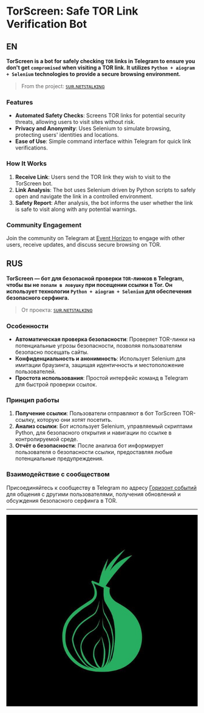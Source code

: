 # TorScreen: Safe TOR Link Verification Bot

## EN
**TorScreen is a bot for safely checking `TOR` links in Telegram to ensure you don't get `compromised` when visiting a TOR link. It utilizes `Python + aiogram + Selenium` technologies to provide a secure browsing environment.**
> From the project: [ꜱᴜʀ.ɴᴇᴛꜱᴛᴀʟᴋɪɴɢ](https://t.me/sur_NET)

### Features

- **Automated Safety Checks**: Screens TOR links for potential security threats, allowing users to visit sites without risk.
- **Privacy and Anonymity**: Uses Selenium to simulate browsing, protecting users' identities and locations.
- **Ease of Use**: Simple command interface within Telegram for quick link verifications.

### How It Works

1. **Receive Link**: Users send the TOR link they wish to visit to the TorScreen bot.
2. **Link Analysis**: The bot uses Selenium driven by Python scripts to safely open and navigate the link in a controlled environment.
3. **Safety Report**: After analysis, the bot informs the user whether the link is safe to visit along with any potential warnings.

### Community Engagement
Join the community on Telegram at [Event Horizon](https://t.me/+GluQGGiKV95mZGYy) to engage with other users, receive updates, and discuss secure browsing on TOR.

## RUS
**TorScreen — бот для безопасной проверки `TOR`-линков в Telegram, чтобы вы не `попали в ловушку` при посещении ссылки в Tor. Он использует технологии `Python + aiogram + Selenium` для обеспечения безопасного серфинга.**
> От проекта: [ꜱᴜʀ.ɴᴇᴛꜱᴛᴀʟᴋɪɴɢ](https://t.me/sur_NET)

### Особенности

- **Автоматическая проверка безопасности**: Проверяет TOR-линки на потенциальные угрозы безопасности, позволяя пользователям безопасно посещать сайты.
- **Конфиденциальность и анонимность**: Использует Selenium для имитации браузинга, защищая идентичность и местоположение пользователей.
- **Простота использования**: Простой интерфейс команд в Telegram для быстрой проверки ссылок.

### Принцип работы

1. **Получение ссылки**: Пользователи отправляют в бот TorScreen TOR-ссылку, которую они хотят посетить.
2. **Анализ ссылки**: Бот использует Selenium, управляемый скриптами Python, для безопасного открытия и навигации по ссылке в контролируемой среде.
3. **Отчёт о безопасности**: После анализа бот информирует пользователя о безопасности ссылки, предоставляя любые потенциальные предупреждения.

### Взаимодействие с сообществом
Присоединяйтесь к сообществу в Telegram по адресу [Горизонт событий](https://t.me/+GluQGGiKV95mZGYy) для общения с другими пользователями, получения обновлений и обсуждения безопасного серфинга в TOR.

---

![TorScreen Bot Example](https://github.com/Apanazar/stuprum/blob/master/onion.jpg?raw=true)
